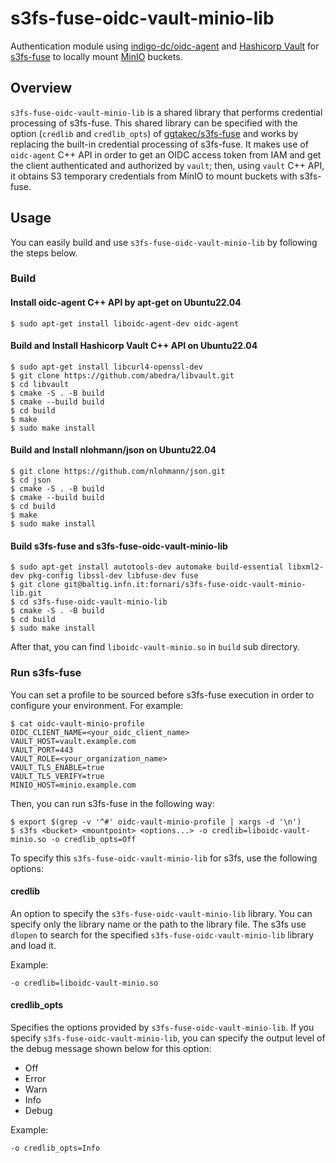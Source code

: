 # s3fs-fuse-oidc-vault-minio-lib

Authentication module using [indigo-dc/oidc-agent](https://github.com/indigo-dc/oidc-agent) and [Hashicorp Vault](https://github.com/hashicorp/vault) for [s3fs-fuse](https://github.com/s3fs-fuse/s3fs-fuse/) to locally mount [MinIO](https://github.com/minio/minio) buckets.

## Overview
`s3fs-fuse-oidc-vault-minio-lib` is a shared library that performs credential processing of s3fs-fuse.
This shared library can be specified with the option (`credlib` and `credlib_opts`) of [ggtakec/s3fs-fuse](https://github.com/ggtakec/s3fs-fuse/tree/extcred_mod) and works by replacing the built-in credential processing of s3fs-fuse.
It makes use of `oidc-agent` C++ API in order to get an OIDC access token from IAM and get the client authenticated and authorized by `vault`; then, using `vault` C++ API, it obtains S3 temporary credentials from MinIO to mount buckets with s3fs-fuse. 

## Usage
You can easily build and use `s3fs-fuse-oidc-vault-minio-lib` by following the steps below.

### Build

#### Install oidc-agent C++ API by apt-get on Ubuntu22.04
```
$ sudo apt-get install liboidc-agent-dev oidc-agent
```

#### Build and Install Hashicorp Vault C++ API on Ubuntu22.04
```
$ sudo apt-get install libcurl4-openssl-dev
$ git clone https://github.com/abedra/libvault.git
$ cd libvault
$ cmake -S . -B build
$ cmake --build build
$ cd build
$ make
$ sudo make install
```

#### Build and Install nlohmann/json on Ubuntu22.04
```
$ git clone https://github.com/nlohmann/json.git
$ cd json
$ cmake -S . -B build
$ cmake --build build
$ cd build
$ make
$ sudo make install
```

#### Build s3fs-fuse and s3fs-fuse-oidc-vault-minio-lib
```
$ sudo apt-get install autotools-dev automake build-essential libxml2-dev pkg-config libssl-dev libfuse-dev fuse
$ git clone git@baltig.infn.it:fornari/s3fs-fuse-oidc-vault-minio-lib.git
$ cd s3fs-fuse-oidc-vault-minio-lib
$ cmake -S . -B build
$ cd build
$ sudo make install
```
After that, you can find `liboidc-vault-minio.so` in `build` sub directory.

### Run s3fs-fuse
You can set a profile to be sourced before s3fs-fuse execution in order to configure your environment.
For example:
```
$ cat oidc-vault-minio-profile 
OIDC_CLIENT_NAME=<your_oidc_client_name>
VAULT_HOST=vault.example.com
VAULT_PORT=443
VAULT_ROLE=<your_organization_name>
VAULT_TLS_ENABLE=true
VAULT_TLS_VERIFY=true
MINIO_HOST=minio.example.com
```
Then, you can run s3fs-fuse in the following way:
```
$ export $(grep -v '^#' oidc-vault-minio-profile | xargs -d '\n')
$ s3fs <bucket> <mountpoint> <options...> -o credlib=liboidc-vault-minio.so -o credlib_opts=Off
```
To specify this `s3fs-fuse-oidc-vault-minio-lib` for s3fs, use the following options:

#### credlib
An option to specify the `s3fs-fuse-oidc-vault-minio-lib` library.
You can specify only the library name or the path to the library file.
The s3fs use `dlopen` to search for the specified `s3fs-fuse-oidc-vault-minio-lib` library and load it.

Example:
```
-o credlib=liboidc-vault-minio.so
```

#### credlib_opts
Specifies the options provided by `s3fs-fuse-oidc-vault-minio-lib`.
If you specify `s3fs-fuse-oidc-vault-minio-lib`, you can specify the output level of the debug message shown below for this option:
- Off
- Error
- Warn
- Info
- Debug

Example:
```
-o credlib_opts=Info
```
